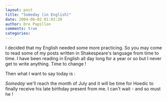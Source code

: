 ```yaml
---
layout: post
title: "Someday (in English)"
date: 2004-06-02 01:03:20
author: Dre Papillon
comments: true
categories: 
---
```



I decided that my English needed some more practicing.  So you may come to read some of my posts written in Shakespeare's language from time to time.  I have been reading in English all day long for a year or so but I never get to write anything.  Time to change !

Then what I want to say today is :

*Someday* we'll reach the month of July and it will be time for Hoedic to finally receive his late birthday present from me.  I can't wait - and so must he !